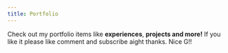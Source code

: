 ```yaml
---
title: Portfolio
---
```

Check out my portfolio items like **experiences**, **projects and more!** If you like it please like comment and subscribe aight thanks. Nice G!!